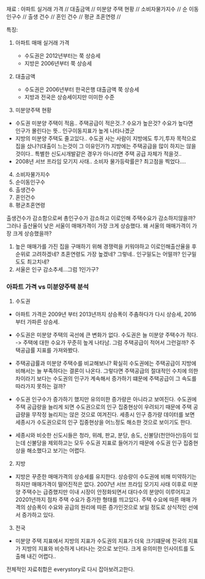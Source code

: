 재료 : 아파트 실거래 가격 // 대출금액 // 미분양 주택 현황 // 소비자물가지수 // 
      순 이동인구수 //  출생 건수 // 혼인 건수 // 평균 초혼연령 // 

특징: 
1. 아파트 매매 실거래 가격 
   - 수도권은 2012년부터는 쭉 상승세
   - 지방은 2006년부터 쭉 상승세

2. 대출금액
   - 수도권은 2006년부터 한국은행 대출금액 쭉 상승세
   - 지방과 전국은 상승세이지만 미미한 수준
  
3. 미분양주택 현황
  - 수도권 미분양 주택이 적음.. 주택공급이 적은것..? 수요가 높은것? 수요가 높다면 인구가 몰린다는 뜻.. 인구이동지표가 높게 나타나겠군
  - 지방의 미분양 주택도 줄고있다.. 수도권 사는 사람이 지방에도 투기,투자 목적으로 집을 샀나?(대출이 느는것이 그 이유인가?) 지방에는 주택공급을 많이 하지는 않을것이다.. 특별한 신도시개발같은 경우가 아니라면 주택 공급 자체가 적을것..
  - 2008년 서브 프라임 모기지 사태.. 소비자 물가등락률은? 최고점을 찍었다....

4. 소비자물가지수
5. 순이동인구수
6. 출생건수
7. 혼인건수
8. 평균초혼연령



출생건수가 감소함으로써 총인구수가 감소하고 이로인해 주택수요가 감소하지않을까?
그러나 출산율이 낮은 서울이 매매가격이 가장 크게 상승했다.
왜 서울의 매매가격이 가장 크게 상승했을까?
1. 높은 매매가를 가진 집을 구매하기 위해 경쟁력을 키워야하고 이로인해출산율을 후순위로 고려하겠네? 초혼연령도 가장 높겠네? 그렇네.. 인구밀도는 어떨까? 인구밀도도 최고치네?
2. 서울은 인구 감소추세...그럼 1인가구?



### 아파트 가격 vs 미분양주택 분석

1. 수도권
  - 아파트 가격은 2009년 부터 2013년까지 상승폭이 주춤하다가 다시 상승세, 2016부터 가파른 상승세.
  - 수도권은 미분양 주택의 곡선에 큰 변화가 없다. 수도권은 늘 미분양 주택수가 적다. -> 주택에 대한 수요가 꾸준히 높게 나타남. 그럼 주택공급이 적어서 그런걸까?
  주택공급률 지표를 가져와봤다.

  - 주택공급률과 미분양 주택수를 비교해보니? 확실히 수도권에는 주택공급이 지방에 비해서는 늘 부족하다는 결론이 나온다. 그렇다면 주택공급의 절대적인 수치에 의한 차이라기 보다는 수도권의 인구가 계속해서 증가하기 떄문에 주택공급이 그 속도를 따라가지 못하는 걸까? 

  - 수도권 인구수가 증가하기 했지만 유의미한 증가량은 아니라고 보여진다. 수도권에 주택 공급량을 늘리게 되면 수도권으로의 인구 집중현상이 우려되기 때문에 주택 공급량을 무작정 늘리지는 않은 것으로 여겨진다. 세종시 인구 증가량 데이터를 보면 세종시가 수도권으로의 인구 집중현상을 어느정도 해소한 것으로 보이기도 한다.

  - 세종시와 비슷한 신도시들은 청라, 위례, 판교, 분당, 송도, 신불당(천안아산)등이 있는데 신불당을 제외하고는 모두 수도권 지표로 들어가기 때문에 수도권 인구 집중현상을 해소했다고 보기는 어렵다.


2. 지방
  - 지방은 꾸준한 매매가격의 상승세를 유지한다. 상승량이 수도권에 비해 미약하기는 하지만 매매가격이 떨어진적은 없다. 2007년 서브 프라임 모기지 사태 이후로 미분양 주택수는 급증했지만 이내 시장이 안정화되면서 대다수의 분양이 이루어지고 20201년까지 점차 주택 수요가 증가한 형태를 띄고있다.
  주택 수요에 따른 매매 가격의 상승폭이 수요와 공급의 원리에 따른 증가인것으로 보일 정도로 상식적인 선에서 증가하고 있다.

3. 전국
- 미분양 주택 지표에서 지방의 지표가 수도권의 지표가 더욱 크기떄문에 전국의 지표가 지방의 지표와 비슷하게 나타나는 것으로 보인다. 크게 유의미한 인사이트를 도출해 내긴 어렵다..
  

전체적인 자료취합은 everystory로 다시 잡아보려고한다.
